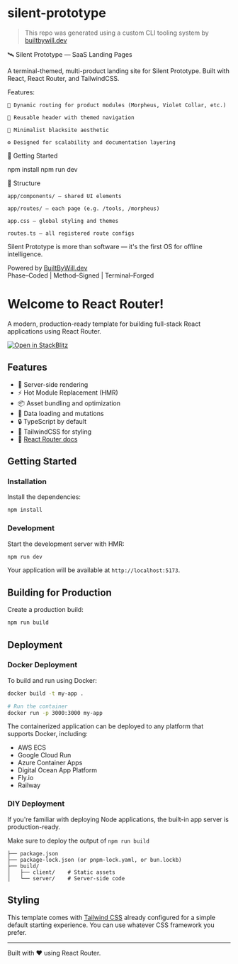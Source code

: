 # silent-prototype

> This repo was generated using a custom CLI tooling system by [builtbywill.dev](https://builtbywill.dev)

🛰️ Silent Prototype — SaaS Landing Pages

A terminal-themed, multi-product landing site for Silent Prototype.
Built with React, React Router, and TailwindCSS.

Features:

    🔀 Dynamic routing for product modules (Morpheus, Violet Collar, etc.)

    🎨 Reusable header with themed navigation

    🧠 Minimalist blacksite aesthetic

    ⚙️ Designed for scalability and documentation layering


🚀 Getting Started

npm install
npm run dev


📁 Structure

    app/components/ – shared UI elements

    app/routes/ – each page (e.g. /tools, /morpheus)

    app.css – global styling and themes

    routes.ts – all registered route configs

Silent Prototype is more than software —
it's the first OS for offline intelligence.


Powered by [BuiltByWill.dev](https://builtbywill.dev)  
Phase–Coded | Method–Signed | Terminal–Forged





# Welcome to React Router!

A modern, production-ready template for building full-stack React applications using React Router.

[![Open in StackBlitz](https://developer.stackblitz.com/img/open_in_stackblitz.svg)](https://stackblitz.com/github/remix-run/react-router-templates/tree/main/default)

## Features

- 🚀 Server-side rendering
- ⚡️ Hot Module Replacement (HMR)
- 📦 Asset bundling and optimization
- 🔄 Data loading and mutations
- 🔒 TypeScript by default
- 🎉 TailwindCSS for styling
- 📖 [React Router docs](https://reactrouter.com/)

## Getting Started

### Installation

Install the dependencies:

```bash
npm install
```

### Development

Start the development server with HMR:

```bash
npm run dev
```

Your application will be available at `http://localhost:5173`.

## Building for Production

Create a production build:

```bash
npm run build
```

## Deployment

### Docker Deployment

To build and run using Docker:

```bash
docker build -t my-app .

# Run the container
docker run -p 3000:3000 my-app
```

The containerized application can be deployed to any platform that supports Docker, including:

- AWS ECS
- Google Cloud Run
- Azure Container Apps
- Digital Ocean App Platform
- Fly.io
- Railway

### DIY Deployment

If you're familiar with deploying Node applications, the built-in app server is production-ready.

Make sure to deploy the output of `npm run build`

```
├── package.json
├── package-lock.json (or pnpm-lock.yaml, or bun.lockb)
├── build/
│   ├── client/    # Static assets
│   └── server/    # Server-side code
```

## Styling

This template comes with [Tailwind CSS](https://tailwindcss.com/) already configured for a simple default starting experience. You can use whatever CSS framework you prefer.

---

Built with ❤️ using React Router.
